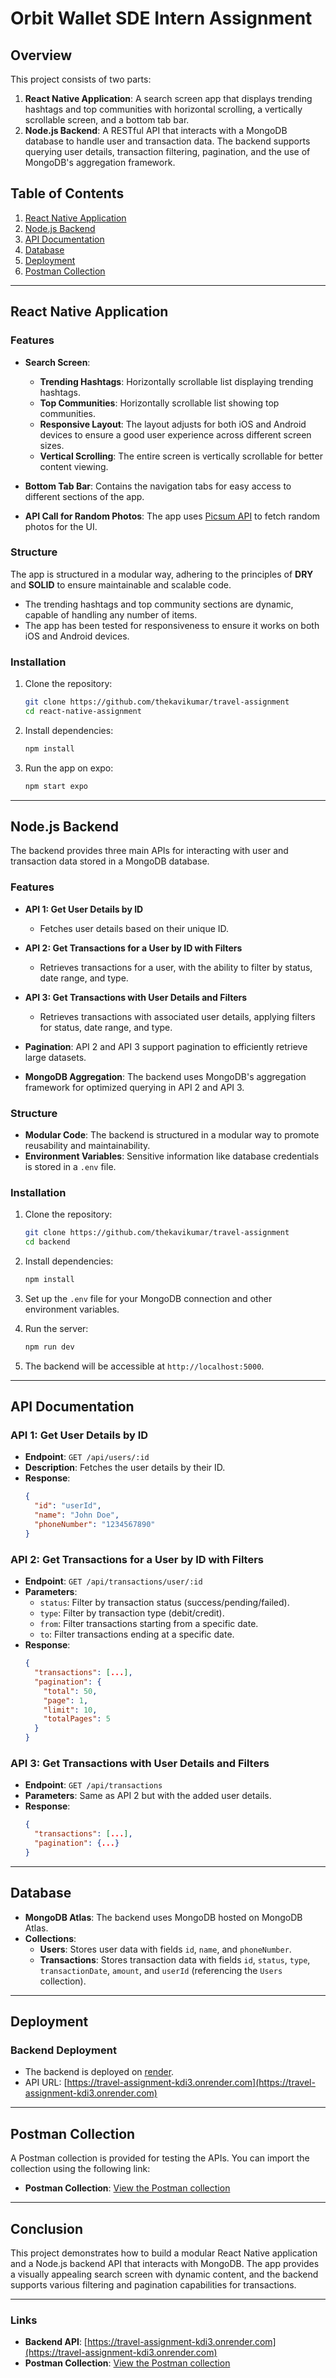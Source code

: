 # Orbit Wallet SDE Intern Assignment

## Overview

This project consists of two parts:

1. **React Native Application**: A search screen app that displays trending hashtags and top communities with horizontal scrolling, a vertically scrollable screen, and a bottom tab bar.
2. **Node.js Backend**: A RESTful API that interacts with a MongoDB database to handle user and transaction data. The backend supports querying user details, transaction filtering, pagination, and the use of MongoDB's aggregation framework.

## Table of Contents

1. [React Native Application](#react-native-application)
2. [Node.js Backend](#nodejs-backend)
3. [API Documentation](#api-documentation)
4. [Database](#database)
5. [Deployment](#deployment)
6. [Postman Collection](#postman-collection)

---

## React Native Application

### Features

- **Search Screen**:

  - **Trending Hashtags**: Horizontally scrollable list displaying trending hashtags.
  - **Top Communities**: Horizontally scrollable list showing top communities.
  - **Responsive Layout**: The layout adjusts for both iOS and Android devices to ensure a good user experience across different screen sizes.
  - **Vertical Scrolling**: The entire screen is vertically scrollable for better content viewing.

- **Bottom Tab Bar**: Contains the navigation tabs for easy access to different sections of the app.

- **API Call for Random Photos**: The app uses [Picsum API](https://picsum.photos/) to fetch random photos for the UI.

### Structure

The app is structured in a modular way, adhering to the principles of **DRY** and **SOLID** to ensure maintainable and scalable code.

- The trending hashtags and top community sections are dynamic, capable of handling any number of items.
- The app has been tested for responsiveness to ensure it works on both iOS and Android devices.

### Installation

1. Clone the repository:

   ```bash
   git clone https://github.com/thekavikumar/travel-assignment
   cd react-native-assignment
   ```

2. Install dependencies:

   ```bash
   npm install
   ```

3. Run the app on expo:

   ```bash
   npm start expo
   ```

---

## Node.js Backend

The backend provides three main APIs for interacting with user and transaction data stored in a MongoDB database.

### Features

- **API 1: Get User Details by ID**

  - Fetches user details based on their unique ID.

- **API 2: Get Transactions for a User by ID with Filters**
  - Retrieves transactions for a user, with the ability to filter by status, date range, and type.
- **API 3: Get Transactions with User Details and Filters**

  - Retrieves transactions with associated user details, applying filters for status, date range, and type.

- **Pagination**: API 2 and API 3 support pagination to efficiently retrieve large datasets.

- **MongoDB Aggregation**: The backend uses MongoDB's aggregation framework for optimized querying in API 2 and API 3.

### Structure

- **Modular Code**: The backend is structured in a modular way to promote reusability and maintainability.
- **Environment Variables**: Sensitive information like database credentials is stored in a `.env` file.

### Installation

1. Clone the repository:

   ```bash
   git clone https://github.com/thekavikumar/travel-assignment
   cd backend
   ```

2. Install dependencies:

   ```bash
   npm install
   ```

3. Set up the `.env` file for your MongoDB connection and other environment variables.

4. Run the server:

   ```bash
   npm run dev
   ```

5. The backend will be accessible at `http://localhost:5000`.

---

## API Documentation

### API 1: Get User Details by ID

- **Endpoint**: `GET /api/users/:id`
- **Description**: Fetches the user details by their ID.
- **Response**:
  ```json
  {
    "id": "userId",
    "name": "John Doe",
    "phoneNumber": "1234567890"
  }
  ```

### API 2: Get Transactions for a User by ID with Filters

- **Endpoint**: `GET /api/transactions/user/:id`
- **Parameters**:
  - `status`: Filter by transaction status (success/pending/failed).
  - `type`: Filter by transaction type (debit/credit).
  - `from`: Filter transactions starting from a specific date.
  - `to`: Filter transactions ending at a specific date.
- **Response**:
  ```json
  {
    "transactions": [...],
    "pagination": {
      "total": 50,
      "page": 1,
      "limit": 10,
      "totalPages": 5
    }
  }
  ```

### API 3: Get Transactions with User Details and Filters

- **Endpoint**: `GET /api/transactions`
- **Parameters**: Same as API 2 but with the added user details.
- **Response**:
  ```json
  {
    "transactions": [...],
    "pagination": {...}
  }
  ```

---

## Database

- **MongoDB Atlas**: The backend uses MongoDB hosted on MongoDB Atlas.
- **Collections**:
  - **Users**: Stores user data with fields `id`, `name`, and `phoneNumber`.
  - **Transactions**: Stores transaction data with fields `id`, `status`, `type`, `transactionDate`, `amount`, and `userId` (referencing the `Users` collection).

---

## Deployment

### Backend Deployment

- The backend is deployed on [render](https://www.render.com/).
- API URL: [https://travel-assignment-kdi3.onrender.com](https://travel-assignment-kdi3.onrender.com)

---

## Postman Collection

A Postman collection is provided for testing the APIs. You can import the collection using the following link:

- **Postman Collection**: [View the Postman collection](https://orbit-wallet-backend-assignment.postman.co/workspace/Orbit-Wallet-Backend-Assignment~a2540362-7985-4d19-9ced-bf85dac1d992/collection/33039809-8fc06686-3172-4114-b82f-a4f857200c53?action=share&creator=33039809)

---

## Conclusion

This project demonstrates how to build a modular React Native application and a Node.js backend API that interacts with MongoDB. The app provides a visually appealing search screen with dynamic content, and the backend supports various filtering and pagination capabilities for transactions.

---

### Links

- **Backend API**: [https://travel-assignment-kdi3.onrender.com](https://travel-assignment-kdi3.onrender.com)
- **Postman Collection**: [View the Postman collection](https://orbit-wallet-backend-assignment.postman.co/workspace/Orbit-Wallet-Backend-Assignment~a2540362-7985-4d19-9ced-bf85dac1d992/collection/33039809-8fc06686-3172-4114-b82f-a4f857200c53?action=share&creator=33039809)

```

```
